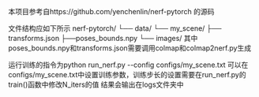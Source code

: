 本项目参考自https://github.com/yenchenlin/nerf-pytorch 的源码

文件结构应如下所示
nerf-pytorch/
    └── data/
        └── my_scene/
            ├── transforms.json
	    ├──poses_bounds.npy
            └── images/
其中poses_bounds.npy和transforms.json需要调用colmap和colmap2nerf.py生成

运行训练的指令为python run_nerf.py --config configs/my_scene.txt
可以在configs/my_scene.txt中设置训练参数，训练步长的设置需要在run_nerf.py的train()函数中修改N_iters的值
结果会输出在logs文件夹中

